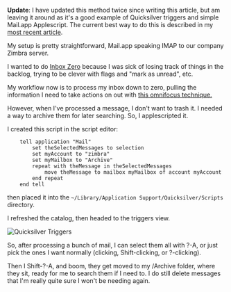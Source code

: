 <!--
.. title: My approach to Inbox Zero with Mail.app
.. date: 2009/03/05 13:37
.. slug: my-approach-to-inbox-zero-with-mailapp
.. tags:
.. link:
.. description:
-->


**Update**: I have updated this method twice since writing this article, but am leaving it around as it's a good example of Quicksilver triggers and simple Mail.app Applescript. The current best way to do this is described in my [most recent article](/2010/09/up-up-updated-inbox-zero-with-mail-app-technique/).


My setup is pretty straightforward, Mail.app speaking IMAP to our company Zimbra server.

I wanted to do [Inbox Zero](http://www.43folders.com/izero) because I was sick of losing track of things in the backlog, trying to be clever with flags and "mark as unread", etc.

My workflow now is to process my inbox down to zero, pulling the information I need to take actions on out with [this omnifocus technique.](http://www.earth2adam.com/omnifocus-gtd-actions-from-mail-redux/)

However, when I've processed a message, I don't want to trash it. I needed a way to archive them for later searching. So, I applescripted it.

I created this script in the script editor:
``` applescript
    tell application "Mail"
        set theSelectedMessages to selection
        set myAccount to "zimbra"
        set myMailbox to "Archive"
        repeat with theMessage in theSelectedMessages
            move theMessage to mailbox myMailbox of account myAccount
        end repeat
    end tell
```

then placed it into the `~/Library/Application Support/Quicksilver/Scripts` directory.

I refreshed the catalog, then headed to the triggers view.

![Quicksilver Triggers](/images/triggers.jpg)

So, after processing a bunch of mail, I can select them all with ?-A, or just pick the ones I want normally (clicking, Shift-clicking, or ?-clicking).

Then I Shift-?-A, and boom, they get moved to my /Archive folder, where they sit, ready for me to search them if I need to. I do still delete messages that I'm really quite sure I won't be needing again.

